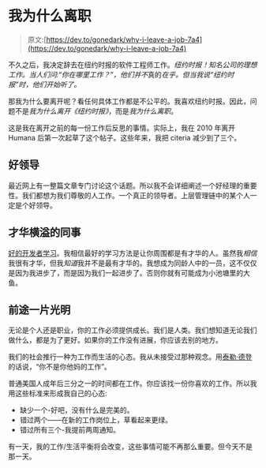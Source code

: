 # 我为什么离职

> 原文:[https://dev.to/gonedark/why-i-leave-a-job-7a4](https://dev.to/gonedark/why-i-leave-a-job-7a4)

不久之后，我决定辞去在纽约时报的软件工程师工作。*纽约时报！知名公司的理想工作。当人们问:“你在哪里工作？”，他们并不*真的*在乎。但当我说“纽约时报”时，他们开始听了。*

那我为什么要离开呢？看任何具体工作都是不公平的。我喜欢纽约时报。因此，问题不是*我为什么离开《纽约时报》*，而是*我为什么离职*。

这是我在离开之前的每一份工作后反思的事情。实际上，我在 2010 年离开 Humana 后第一次起草了这个帖子。这些年来，我把 citeria 减少到了三个。

## 好领导

最近网上有一整篇文章专门讨论这个话题。所以我不会详细阐述一个好经理的重要性。我们都想为我们尊敬的人工作。一个真正的领导者。上层管理链中的某个人一定是个好领导。

## 才华横溢的同事

[好的开发者学习](http://jason.pureconcepts.net/2009/12/good_developer_routines/)。我相信最好的学习方法是让你周围都是有才华的人。虽然我*相信*我很有才华，但我*知道*我并不是最有才华的。我想成为同龄人中的一员，这不仅仅是因为我进步了，而是因为我们一起进步了。否则你就有可能成为小池塘里的大鱼。

## 前途一片光明

无论是个人还是职业，你的工作必须提供成长。我们是人类。我们想知道无论我们做什么，都是为了更好。如果你的工作没有进展，你应该去别的地方。

我们的社会推行一种为工作而生活的心态。我从未接受过那种观念。用[泰勒·德登](http://en.wikipedia.org/wiki/Fight_Club)的话说，“你不是你他妈的工作”。

普通美国人成年后三分之一的时间都在工作。你应该找一份你喜欢的工作。所以我用这些标准来形成我自己的心态:

*   缺少一个-好吧，没有什么是完美的。
*   错过两个——在新的工作岗位上，草看起来更绿。
*   错过所有三个-我提前两周通知。

有一天，我的工作/生活平衡将会改变，这些事情可能不再那么重要。但今天不是那一天。
